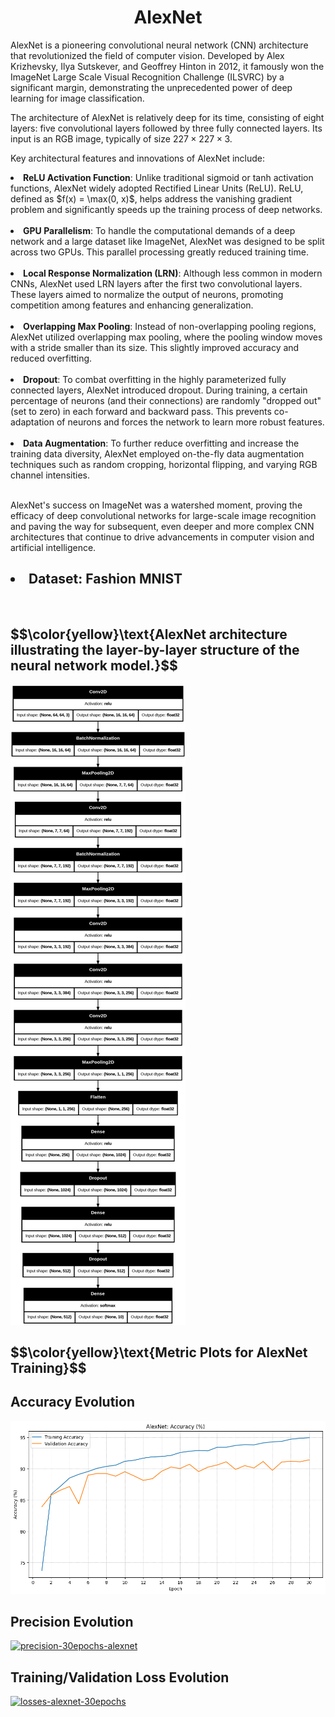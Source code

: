 <center><h1> AlexNet </h1></center>

AlexNet is a pioneering convolutional neural network (CNN) architecture that revolutionized the field of computer vision. Developed by Alex Krizhevsky, Ilya Sutskever, and Geoffrey Hinton in 2012, it famously won the ImageNet Large Scale Visual Recognition Challenge (ILSVRC) by a significant margin, demonstrating the unprecedented power of deep learning for image classification.

The architecture of AlexNet is relatively deep for its time, consisting of eight layers: five convolutional layers followed by three fully connected layers. Its input is an RGB image, typically of size $227 \times 227 \times 3$.

Key architectural features and innovations of AlexNet include:


<li><b>ReLU Activation Function</b>: Unlike traditional sigmoid or tanh activation functions, AlexNet widely adopted Rectified Linear Units (ReLU). ReLU, defined as $f(x) = \max(0, x)$, helps address the vanishing gradient problem and significantly speeds up the training process of deep networks.</li><br>

<li><b>GPU Parallelism</b>: To handle the computational demands of a deep network and a large dataset like ImageNet, AlexNet was designed to be split across two GPUs. This parallel processing greatly reduced training time.</li><br>

<li><b>Local Response Normalization (LRN)</b>: Although less common in modern CNNs, AlexNet used LRN layers after the first two convolutional layers. These layers aimed to normalize the output of neurons, promoting competition among features and enhancing generalization.</li><br>

<li><b>Overlapping Max Pooling</b>: Instead of non-overlapping pooling regions, AlexNet utilized overlapping max pooling, where the pooling window moves with a stride smaller than its size. This slightly improved accuracy and reduced overfitting.</li><br>

<li><b>Dropout</b>: To combat overfitting in the highly parameterized fully connected layers, AlexNet introduced dropout. During training, a certain percentage of neurons (and their connections) are randomly "dropped out" (set to zero) in each forward and backward pass. This prevents co-adaptation of neurons and forces the network to learn more robust features.</li><br>

<li><b>Data Augmentation</b>: To further reduce overfitting and increase the training data diversity, AlexNet employed on-the-fly data augmentation techniques such as random cropping, horizontal flipping, and varying RGB channel intensities.</li><br>

AlexNet's success on ImageNet was a watershed moment, proving the efficacy of deep convolutional networks for large-scale image recognition and paving the way for subsequent, even deeper and more complex CNN architectures that continue to drive advancements in computer vision and artificial intelligence.

<h2><li> Dataset: Fashion MNIST </li></h2>
<br>
<h2> $$\color{yellow}\text{AlexNet architecture illustrating the layer-by-layer structure of the neural network model.}$$ </h2>
<img src='./plot_model_alexnet.png' border='0' alt='plot-model-alexnet'/>
    
<h2> $$\color{yellow}\text{Metric Plots for AlexNet Training}$$ </h2>
<!--head>
    <meta charset="UTF-8">
    <meta name="viewport" content="width=device-width, initial-scale=1.0">
    <title> Accuracy Evolution </title>
    <style>
        .scaled-image {
            transform: scale(0.7); /* Scale factor of 1.5 */
            /* Optional: Set the transform origin if needed */
            transform-origin: top left; 
        }
    </style>
</head-->
<body>   
     <h2> Accuracy Evolution </h2>
     <a href='https://postimages.org/' target='_blank'>
     <!--img src='https://i.postimg.cc/3NRBHJTG/accuracy-alexnet-30epochs.png' border='0' alt='accuracy-alexnet-30epochs'/></a-->
     <img src='./accuracy_alexnet_v4.png' border='0' alt='accuracy-alexnet-30epochs'/></a>
    
<h2> Precision Evolution </h2>
<a href='https://postimages.org/' target='_blank'><img src='https://i.postimg.cc/6QBssvS5/precision-30epochs-alexnet.png' border='0' alt='precision-30epochs-alexnet'/></a>
<br>

<h2> Training/Validation Loss Evolution </h2>
<a href='https://postimages.org/' target='_blank'>
     <img src='https://i.postimg.cc/cJ0fS47J/losses-alexnet-30epochs.png'\ 
          border='0'\ 
          alt='losses-alexnet-30epochs'/>
</a>
</body>
